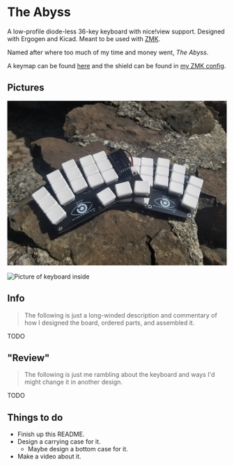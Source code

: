 # The Abyss
A low-profile diode-less 36-key keyboard with nice!view support. Designed with Ergogen and Kicad. Meant to be used with [ZMK](https://zmk.dev/).

Named after where too much of my time and money went, *The Abyss*.

A keymap can be found [here](https://github.com/kvietcong/zmk-config/blob/master/config/the_abyss.keymap) and the shield can be found in [my ZMK config](https://github.com/kvietcong/zmk-config).

## Pictures
![Picture of keyboard outside](./docs/resources/outside.jpg)

![Picture of keyboard inside](./docs/resources/inside.jpg)

## Info
> The following is just a long-winded description and commentary of how I designed the board, ordered parts, and assembled it.

TODO

## "Review"
> The following is just me rambling about the keyboard and ways I'd might change it in another design.

TODO

## Things to do
- Finish up this README.
- Design a carrying case for it.
    - Maybe design a bottom case for it.
- Make a video about it.

